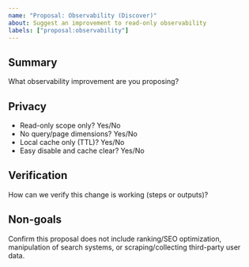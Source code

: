 ```yaml
---
name: "Proposal: Observability (Discover)"
about: Suggest an improvement to read-only observability
labels: ["proposal:observability"]
---
```


## Summary
What observability improvement are you proposing?

## Privacy
- Read-only scope only? Yes/No
- No query/page dimensions? Yes/No
- Local cache only (TTL)? Yes/No
- Easy disable and cache clear? Yes/No

## Verification
How can we verify this change is working (steps or outputs)?

## Non-goals
Confirm this proposal does not include ranking/SEO optimization, manipulation of search systems, or scraping/collecting third-party user data.
